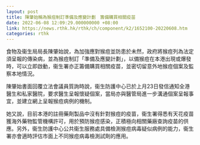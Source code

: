 ```yaml
---
layout: post
title: 陳肇始稱為猴痘制訂準備及應變計劃　籌備購買相關疫苗
date: 2022-06-08 12:09:29.000000000 +08:00
link: https://news.rthk.hk/rthk/ch/component/k2/1652100-20220608.htm
categories: rthk
---
```


食物及衞生局局長陳肇始說，為加強應對猴痘並防患於未然，政府將猴痘列為法定須呈報的傳染病，並為猴痘制訂「準備及應變計劃」，以備猴痘在本港出現或爆發時，可以立即啟動，衞生署亦正籌備購買相關疫苗，並密切留意外地猴痘個案及監察本地情況。

陳肇始書面回覆立法會議員質詢時說，衞生防護中心已於上月23日發信通知全港醫生和私家醫院，要求醫生呈報懷疑個案，當局亦與醫管局進一步溝通個案呈報事宜，並建立網上呈報猴痘病例的機制。

她又說，目前本港的註冊藥劑製品中沒有針對猴痘的疫苗，衞生署得悉有天花疫苗獲海外藥物監管機構許可，用於預防猴痘感染，正積極向相關藥廠查詢疫苗的供應。另外，衞生防護中心公共衞生服務處具備檢測猴痘病毒疑似病例的能力，衞生署亦會適時評估市面上不同猴痘病毒檢測試劑的應用。
